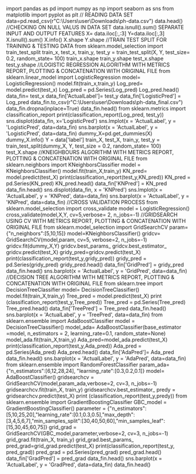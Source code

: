 import pandas as pd
import numpy as np
import seaborn as sns
from matplotlib import pyplot as plt
// READING DATA SET
data=pd.read_csv(r"C:\Users\user\Downloads\ph-data.csv")
data.head()
//CHECKING ON NULL VALUS IN DATA SET
data.isnull().sum()
SEPARATE INPUT AND OUTPUT FEATURES
X= data.iloc[:,:3]
Y=data.iloc[:,3]
X.isnull().sum()
X.info()
X.shape
Y.shape
//TRAIN TEST SPLIT FOR TRAINING & TESTING DATA
from sklearn.model_selection import train_test_split
train_x, test_x, train_y, test_y = train_test_split(X, Y, test_size= 0.2, random_state= 100)
train_x.shape
train_y.shape
test_x.shape
test_y.shape
//LOGISTIC REGRESSION ALGORITHM WITH METRICS REPORT, PLOTTING & CONCATENATION WITH ORIGINAL FILE
from sklearn.linear_model import LogisticRegression
model= LogisticRegression()
model.fit(train_x,train_y)
Log_pred= model.predict(test_x)
Log_pred = pd.Series(Log_pred)
Log_pred.head()
data_fin= test_x
data_fin['ActualLabel']= test_y
data_fin['LogisticPred'] = Log_pred
data_fin.to_csv(r"C:\Users\user\Downloads\ph-data_final.csv")
data_fin.dropna(inplace=True)
data_fin.head()
from sklearn.metrics import classification_report
print(classification_report(Log_pred, test_y))
sns.displot(data_fin, x='LogisticPred')
sns.lmplot(x = 'ActualLabel', y = 'LogisticPred', data=data_fin)
sns.barplot(x = 'ActualLabel', y = 'LogisticPred', data=data_fin)
dummy_X=pd.get_dummies(X)
dummy_X.info()
Y = data['label']
train_X, test_X, train_y, test_y = train_test_split(dummy_X, Y, test_size = 0.2, random_state= 100)
test_X.shape
//KNEIGHBOURS ALGORITHM WITH METRICS REPORT, PLOTTING & CONCATENATION WITH ORIGINAL FILE
from sklearn.neighbors import KNeighborsClassifier
model = KNeighborsClassifier()
model.fit(train_X,train_y)
KN_pred= model.predict(test_X)
print(classification_report(test_y,KN_pred))
KN_pred = pd.Series(KN_pred)
KN_pred.head()
data_fin['KNPred'] = KN_pred
data_fin.head()
sns.displot(data_fin, x = 'KNPred')
sns.lmplot(x = 'ActualLabel', y = 'KNPred', data=data_fin)
sns.barplot(x = 'ActualLabel', y = 'KNPred', data=data_fin)
//CROSS VALIDATION PROCESS
from sklearn.model_selection import cross_validate
model = LogisticRegression()
cross_validate(model,X,Y, cv=5,verbose= 2, n_jobs=-1)
//GRIDSEARCH USING CV WITH METRICS REPORT, PLOTTING & CONCATENATION WITH ORIGINAL FILE
from sklearn.model_selection import GridSearchCV
param={"n_neighbors":[5,10,15]}
model=KNeighborsClassifier()
gridcv= GridSearchCV(model,param, cv=5, verbose=2, n_jobs=-1)
gridcv.fit(dummy_X,Y)
gridcv.best_params_
gridcv.best_estimator_
gridcv.predict(test_X)
gridy_pred=gridcv.predict(test_X)
print(classification_report(test_y,gridy_pred))
gridy_pred = pd.Series(gridy_pred)
gridy_pred.head()
data_fin['GridPred'] = gridy_pred
data_fin.head()
sns.barplot(x = 'ActualLabel', y = 'GridPred', data=data_fin)
//DECISION TREE ALGORITHM WITH METRICS REPORT, PLOTTING & CONCATENATION WITH ORIGINAL FILE
from sklearn.tree import DecisionTreeClassifier
model= DecisionTreeClassifier()
model.fit(train_X,train_y)
Tree_pred = model.predict(test_X)
print (classification_report(test_y,Tree_pred))
Tree_pred = pd.Series(Tree_pred)
Tree_pred.head()
data_fin['TreePred'] = Tree_pred
data_fin.head()
sns.barplot(x = 'ActualLabel', y = 'TreePred', data=data_fin)
from sklearn.ensemble import AdaBoostClassifier
model = DecisionTreeClassifier()
model_ada= AdaBoostClassifier(base_estimator =model, n_estimators = 2, learning_rate=0.1, random_state=None)
model_ada.fit(train_X,train_y)
Ada_pred=model_ada.predict(test_X)
print(classification_report(test_y,Ada_pred))
Ada_pred = pd.Series(Ada_pred)
Ada_pred.head()
data_fin['AdaPred']= Ada_pred
data_fin.head()
sns.barplot(x = 'ActualLabel', y = 'AdaPred', data=data_fin)
from sklearn.ensemble import RandomForestClassifier
param_ada={"n_estimators":[6,12,28,24], "learning_rate":[0.3,0.2,0.1]}
model= AdaBoostClassifier()
gridsearchcv = GridSearchCV(model,param_ada,verbose=2, cv=3, n_jobs=-1)
gridsearchcv.fit(train_X, train_y)
gridsearchcv.best_estimator_
predy = gridsearchcv.predict(test_X)
print (classification_report(test_y,predy))
from sklearn.ensemble import GradientBoostingClassifier
GBC_model = GradientBoostingClassifier()
parameter = {"n_estimators":[5,10,25,20],"learning_rate":[0.1,0.3,0.5],"max_depth":[3,4,5,6,7],"min_samples_split":[30,40,50,60],"min_samples_leaf":[15,30,45,60,75]}
grid_grad = GridSearchCV(GBC_model,parameter,verbose=2, cv=3, n_jobs=-1)
grid_grad.fit(train_X, train_y)
grid_grad.best_params_
pred_grad=grid_grad.predict(test_X)
print(classification_report(test_y, pred_grad))
pred_grad = pd.Series(pred_grad)
pred_grad.head()
data_fin['GradPred'] = pred_grad
data_fin.head()
sns.barplot(x = 'ActualLabel', y = 'GradPred', data=data_fin)
data_fin.head()
